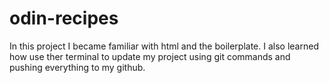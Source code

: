 # odin-recipes
In this project I became familiar with html and the boilerplate. I also learned how use ther terminal to update my project using git commands and pushing everything to my github. 